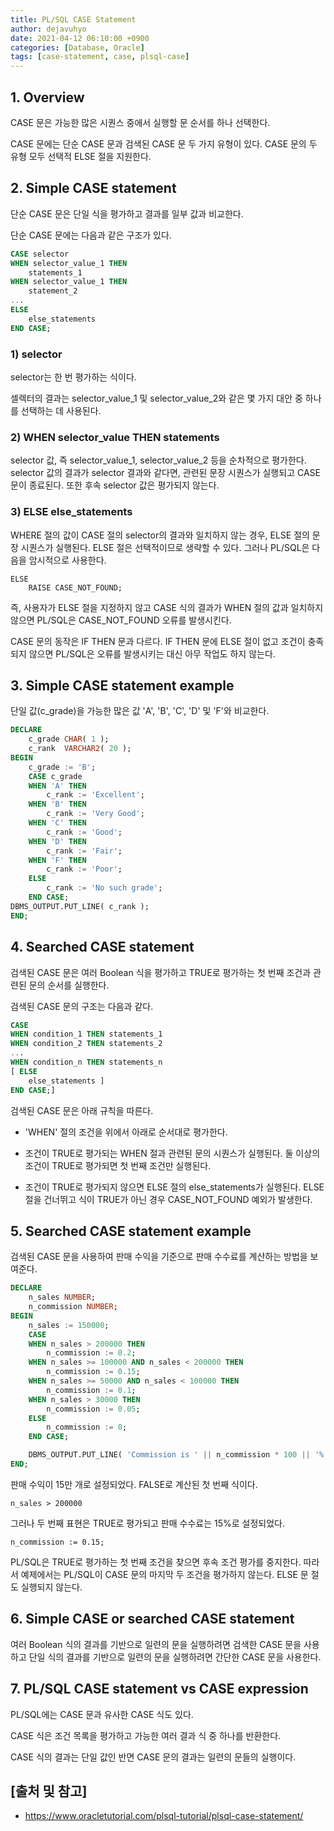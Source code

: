 ```yaml
---
title: PL/SQL CASE Statement
author: dejavuhyo
date: 2021-04-12 06:10:00 +0900
categories: [Database, Oracle]
tags: [case-statement, case, plsql-case]
---
```


## 1. Overview
CASE 문은 가능한 많은 시퀀스 중에서 실행할 문 순서를 하나 선택한다.

CASE 문에는 단순 CASE 문과 검색된 CASE 문 두 가지 유형이 있다. CASE 문의 두 유형 모두 선택적 ELSE 절을 지원한다.

## 2. Simple CASE statement
단순 CASE 문은 단일 식을 평가하고 결과를 일부 값과 비교한다.

단순 CASE 문에는 다음과 같은 구조가 있다.

```sql
CASE selector
WHEN selector_value_1 THEN
    statements_1
WHEN selector_value_1 THEN
    statement_2
...
ELSE
    else_statements
END CASE;
```

### 1) selector
selector는 한 번 평가하는 식이다.

셀렉터의 결과는 selector_value_1 및 selector_value_2와 같은 몇 가지 대안 중 하나를 선택하는 데 사용된다.

### 2) WHEN selector_value THEN statements
selector 값, 즉 selector_value_1, selector_value_2 등을 순차적으로 평가한다. selector 값의 결과가 selector 결과와 같다면, 관련된 문장 시퀀스가 실행되고 CASE 문이 종료된다. 또한 후속 selector 값은 평가되지 않는다.

### 3) ELSE else_statements
WHERE 절의 값이 CASE 절의 selector의 결과와 일치하지 않는 경우, ELSE 절의 문장 시퀀스가 실행된다.
ELSE 절은 선택적이므로 생략할 수 있다. 그러나 PL/SQL은 다음을 암시적으로 사용한다.

```text
ELSE
    RAISE CASE_NOT_FOUND;
```

즉, 사용자가 ELSE 절을 지정하지 않고 CASE 식의 결과가 WHEN 절의 값과 일치하지 않으면 PL/SQL은 CASE_NOT_FOUND 오류를 발생시킨다.

CASE 문의 동작은 IF THEN 문과 다르다. IF THEN 문에 ELSE 절이 없고 조건이 충족되지 않으면 PL/SQL은 오류를 발생시키는 대신 아무 작업도 하지 않는다.

## 3. Simple CASE statement example
단일 값(c_grade)을 가능한 많은 값 'A', 'B', 'C', 'D' 및 'F'와 비교한다.

```sql
DECLARE
    c_grade CHAR( 1 );
    c_rank  VARCHAR2( 20 );
BEGIN
    c_grade := 'B';
    CASE c_grade
    WHEN 'A' THEN
        c_rank := 'Excellent';
    WHEN 'B' THEN
        c_rank := 'Very Good';
    WHEN 'C' THEN
        c_rank := 'Good';
    WHEN 'D' THEN
        c_rank := 'Fair';
    WHEN 'F' THEN
        c_rank := 'Poor';
    ELSE
        c_rank := 'No such grade';
    END CASE;
DBMS_OUTPUT.PUT_LINE( c_rank );
END;
```

## 4. Searched CASE statement
검색된 CASE 문은 여러 Boolean 식을 평가하고 TRUE로 평가하는 첫 번째 조건과 관련된 문의 순서를 실행한다.

검색된 CASE 문의 구조는 다음과 같다.

```sql
CASE
WHEN condition_1 THEN statements_1
WHEN condition_2 THEN statements_2
...
WHEN condition_n THEN statements_n
[ ELSE
    else_statements ]
END CASE;]
```

검색된 CASE 문은 아래 규칙을 따른다.

* 'WHEN' 절의 조건을 위에서 아래로 순서대로 평가한다.

* 조건이 TRUE로 평가되는 WHEN 절과 관련된 문의 시퀀스가 실행된다. 둘 이상의 조건이 TRUE로 평가되면 첫 번째 조건만 실행된다.

* 조건이 TRUE로 평가되지 않으면 ELSE 절의 else_statements가 실행된다. ELSE 절을 건너뛰고 식이 TRUE가 아닌 경우 CASE_NOT_FOUND 예외가 발생한다.

## 5. Searched CASE statement example
검색된 CASE 문을 사용하여 판매 수익을 기준으로 판매 수수료를 계산하는 방법을 보여준다.

```sql
DECLARE
    n_sales NUMBER;
    n_commission NUMBER;
BEGIN
    n_sales := 150000;
    CASE
    WHEN n_sales > 200000 THEN
        n_commission := 0.2;
    WHEN n_sales >= 100000 AND n_sales < 200000 THEN
        n_commission := 0.15;
    WHEN n_sales >= 50000 AND n_sales < 100000 THEN
        n_commission := 0.1;
    WHEN n_sales > 30000 THEN
        n_commission := 0.05;
    ELSE
        n_commission := 0;
    END CASE;

    DBMS_OUTPUT.PUT_LINE( 'Commission is ' || n_commission * 100 || '%' );
END;
```

판매 수익이 15만 개로 설정되었다. FALSE로 계산된 첫 번째 식이다.

```text
n_sales > 200000
```

그러나 두 번째 표현은 TRUE로 평가되고 판매 수수료는 15%로 설정되었다.

```text
n_commission := 0.15;
```

PL/SQL은 TRUE로 평가하는 첫 번째 조건을 찾으면 후속 조건 평가를 중지한다. 따라서 예제에서는 PL/SQL이 CASE 문의 마지막 두 조건을 평가하지 않는다. ELSE 문 절도 실행되지 않는다.

## 6. Simple CASE or searched CASE statement
여러 Boolean 식의 결과를 기반으로 일련의 문을 실행하려면 검색한 CASE 문을 사용하고 단일 식의 결과를 기반으로 일련의 문을 실행하려면 간단한 CASE 문을 사용한다.

## 7. PL/SQL CASE statement vs CASE expression
PL/SQL에는 CASE 문과 유사한 CASE 식도 있다.

CASE 식은 조건 목록을 평가하고 가능한 여러 결과 식 중 하나를 반환한다.

CASE 식의 결과는 단일 값인 반면 CASE 문의 결과는 일련의 문들의 실행이다.

## [출처 및 참고]
* <https://www.oracletutorial.com/plsql-tutorial/plsql-case-statement/>
